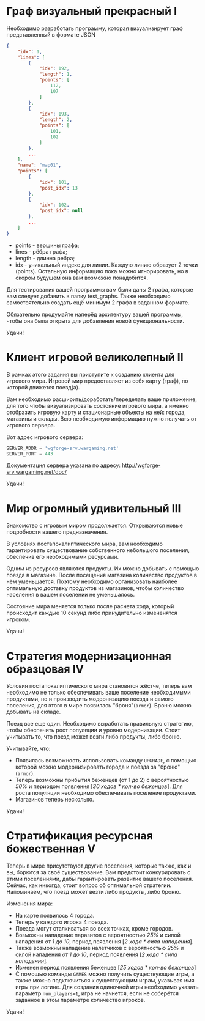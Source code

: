 # Граф визуальный прекрасный I

Необходимо разработать программу, которая визуализирует граф представленный в формате JSON
```json
{
    "idx": 1,
    "lines": [
        {
            "idx": 192,
            "length": 1,
            "points": [
                112,
                107
            ]
        },
        {
            "idx": 193,
            "length": 2,
            "points": [
                101,
                102
            ]
        },
        ...
    ],
    "name": "map01",
    "points": [
        {
            "idx": 101,
            "post_idx": 13
        },
        {
            "idx": 102,
            "post_idx": null
        },
        ...
    ]
}
```
* points - вершины графа;
* lines - рёбра графа;
* length - длинна ребра;
* idx - уникальный индекс для линии.
Каждую линию образует 2 точки (points).
Остальную информацию пока можно игнорировать, но в скором будущем она вам возможно понадобится.

Для тестирования вашей программы вам были даны 2 графа, которые вам следует добавить в папку test_graphs.
Также необходимо самостоятельно создать ещё минимум 2 графа в заданном формате.

Обязательно продумайте наперёд архитектуру вашей программы, чтобы она была открыта для добавления новой функциональности.

Удачи!

# Клиент игровой великолепный II

В рамках этого задания вы приступите к созданию клиента для игрового мира. Игровой мир предоставляет из себя карту (граф),
по которой движется поезд(а).

Вам необходимо расширить/доработать/переделать ваше приложение, для того чтобы визуализировать состояние игрового мира,
а именно отобразить игровую карту и стационарные объекты на ней: города, магазины и склады.
Всю необходимую информацию нужно получать от игрового сервера.

Вот адрес игрового сервера:
```py
SERVER_ADDR = 'wgforge-srv.wargaming.net'
SERVER_PORT = 443
```

Документация сервера указана по адресу:
http://wgforge-srv.wargaming.net/doc/

Удачи!

# Мир огромный удивительный III

Знакомство с игровым миром продолжается.
Открываются новые подробности вашего предназначения.

В условиях постапокалиптического мира, вам необходимо гарантировать существование собственного небольшого поселения, обеспечив его необходимыми ресурсами.

Одним из ресурсов являются продукты. Их можно добывать с помощью поезда в магазине. После посещения магазина количество продуктов в нём уменьшается. Поэтому необходимо организовать наиболее оптимальную доставку продуктов из магазинов, чтобы количество населения в вашем поселении не уменьшалось.

Состояние мира меняется только после расчета хода, который происходит каждые 10 секунд либо принудительно измененятся игроком.

Удачи!

# Стратегия модернизационная образцовая IV

Условия постапокалиптического мира становятся жёстче, теперь вам необходимо не только обеспечивать ваше поселение необходимыми продуктами, но и производить модернизацию поезда и самого поселения, для этого в мире появилась "броня"(`armor`). Броню можно добывать на складе.

Поезд все еще один. Необходимо выработать правильную стратегию, чтобы обеспечить рост популяции и уровня модернизации.
Стоит учитывать то, что поезд может везти либо продукты, либо броню.

Учитывайте, что:
* Появилась возможность использовать команду `UPGRADE`, с помощью которой можно модернизировать города и поезда за "броню"(`armor`).
* Теперь возможны прибытия беженцев (от 1 до 2) с вероятностью _50%_ и периодом появления [_30 ходов * кол-во беженцев_]. Для роста популяции необходимо обеспечивать поселение продуктами.
* Магазинов теперь несколько.

Удачи!

# Стратификация ресурсная божественная V

Теперь в мире присутствуют другие поселения, которые также, как и вы, борются за своё существование. Вам предстоит конкурировать с этими поселениями, дабы гарантировать развитие вашего поселения. Сейчас, как никогда, стоит вопрос об оптимальной стратегии. Напоминаем, что поезд может везти либо продукты, либо броню.

Изменения мира:
* На карте появилось 4 города.
* Теперь у каждого игрока 4 поезда.
* Поезда могут сталкиваться во всех точках, кроме городов. 
* Возможны нападение паразитов с вероятностью _25%_ и силой нападения _от 1 до 10_, период появления [_2 хода * сила нападения_].
* Также возможны нападение налетчиков с вероятностью _25%_ и силой нападения _от 1 до 10_, период появления [_2 хода * сила нападения_].
* Изменен период появления беженцев [_25 ходов * кол-во беженцев_]
* С помощью команды `GAMES` можно получить существующие игры, а также можно подключиться к существующим играм, указывая имя игры при логине. Для создания одиночной игры необходимо указать параметр `num_players=1`, игра не начнется, если не соберётся заданное в этом параметре количество игроков.

Удачи!
